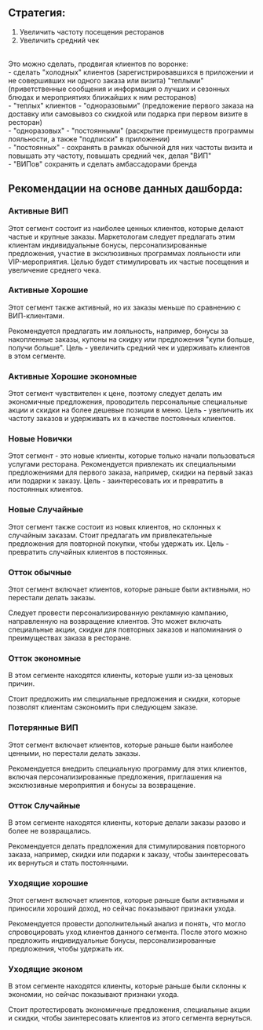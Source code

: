 ## Стратегия:
1.	Увеличить частоту посещения ресторанов
2.	Увеличить средний чек
<br>
Это можно сделать, продвигая клиентов по воронке:<br>
  - сделать "холодных" клиентов (зарегистрировавшихся в приложении и не совершивших ни одного заказа или визита) "теплыми" (приветственные сообщения и информация о лучших и сезонных блюдах и мероприятиях ближайших к ним ресторанов) <br>
  - "теплых" клиентов - "одноразовыми" (предложение первого заказа на доставку или самовывоз со скидкой или подарка при первом визите в ресторан)<br>
  - "одноразовых" - "постоянными" (раскрытие преимуществ программы лояльности, а также "подписки" в приложении) <br>
  - "постоянных" - сохранять в рамках обычной для них частоты визита и повышать эту частоту, повышать средний чек, делая "ВИП"<br>
  - "ВИПов" сохранять и сделать амбассадорами бренда<br>

## Рекомендации на основе данных дашборда:

### Активные ВИП

Этот сегмент состоит из наиболее ценных клиентов, которые делают частые и крупные заказы. Маркетологам следует предлагать этим клиентам индивидуальные бонусы, персонализированные предложения, участие в эксклюзивных программах лояльности или VIP-мероприятия. Целью будет стимулировать их частые посещения и увеличение среднего чека.

### Активные Хорошие

Этот сегмент также активный, но их заказы меньше по сравнению с ВИП-клиентами.

Рекомендуется предлагать им лояльность, например, бонусы за накопленные заказы, купоны на скидку или предложения "купи больше, получи больше". Цель - увеличить средний чек и удерживать клиентов в этом сегменте.

### Активные Хорошие экономные

Этот сегмент чувствителен к цене, поэтому следует делать им экономичные предложения, проводитель персональные специальные акции и скидки на более дешевые позиции в меню. Цель - увеличить их частоту заказов и удерживать их в качестве постоянных клиентов.

### Новые Новички

Этот сегмент - это новые клиенты, которые только начали пользоваться услугами ресторана. Рекомендуется привлекать их специальными предложениями для первого заказа, например, скидки на первый заказ или подарки к заказу. Цель - заинтересовать их и превратить в постоянных клиентов.

### Новые Случайные

Этот сегмент также состоит из новых клиентов, но склонных к случайным заказам. Стоит предлагать им привлекательные предложения для повторной покупки, чтобы удержать их. Цель - превратить случайных клиентов в постоянных.

### Отток обычные

Этот сегмент включает клиентов, которые раньше были активными, но перестали делать заказы.

Следует провести персонализированную рекламную кампанию, направленную на возвращение клиентов. Это может включать специальные акции, скидки для повторных заказов и напоминания о преимуществах заказа в ресторане.

### Отток экономные

В этом сегменте находятся клиенты, которые ушли из-за ценовых причин.

Стоит предложить им специальные предложения и скидки, которые позволят клиентам сэкономить при следующем заказе.

### Потерянные ВИП

Этот сегмент включает клиентов, которые раньше были наиболее ценными, но перестали делать заказы.

Рекомендуется внедрить специальную программу для этих клиентов, включая персонализированные предложения, приглашения на эксклюзивные мероприятия и бонусы за возвращение.

### Отток Случайные

В этом сегменте находятся клиенты, которые делали заказы разово и более не возвращались.

Рекомендуется делать предложения для стимулирования повторного заказа, например, скидки или подарки к заказу, чтобы заинтересовать их вернуться и стать постоянными.

### Уходящие хорошие

Этот сегмент включает клиентов, которые раньше были активными и приносили хороший доход, но сейчас показывают признаки ухода.

Рекомендуется провести дополнительный анализ и понять, что могло спровоцировать уход клиентов данного сегмента. После этого можно предложить индивидуальные бонусы, персонализированные предложения, чтобы удержать их.

### Уходящие эконом

В этом сегменте находятся клиенты, которые раньше были склонны к экономии, но сейчас показывают признаки ухода.

Стоит протестировать экономичные предложения, специальные акции и скидки, чтобы заинтересовать клиентов из этого сегмента вернуться.
